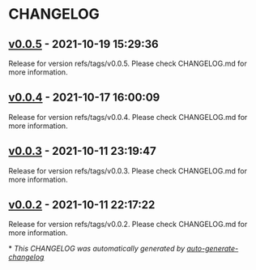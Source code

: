 # CHANGELOG

## [v0.0.5](https://github.com/tomarv2/terraform-aws-route53/releases/tag/v0.0.5) - 2021-10-19 15:29:36

Release for version refs/tags/v0.0.5. Please check CHANGELOG.md for more information.

## [v0.0.4](https://github.com/tomarv2/terraform-aws-route53/releases/tag/v0.0.4) - 2021-10-17 16:00:09

Release for version refs/tags/v0.0.4. Please check CHANGELOG.md for more information.

## [v0.0.3](https://github.com/tomarv2/terraform-aws-route53/releases/tag/v0.0.3) - 2021-10-11 23:19:47

Release for version refs/tags/v0.0.3. Please check CHANGELOG.md for more information.

## [v0.0.2](https://github.com/tomarv2/terraform-aws-route53/releases/tag/v0.0.2) - 2021-10-11 22:17:22

Release for version refs/tags/v0.0.2. Please check CHANGELOG.md for more information.

\* *This CHANGELOG was automatically generated by [auto-generate-changelog](https://github.com/BobAnkh/auto-generate-changelog)*
